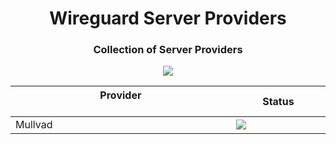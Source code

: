 <h1 align="center">Wireguard Server Providers</h1>
<h3 align="center">Collection of Server Providers</h3>

<p align="center">
<a href="#">
<img src="https://img.shields.io/github/last-commit/homelab-toolchain/wireguard-server-providers/main?style=for-the-badge"/>
</a>
</p>

<div align="center">
<table style="width:100%; table-layout:fixed;">
  <thead>
    <tr>
      <th style="width:70%;">Provider
        &nbsp;&nbsp;&nbsp;&nbsp;&nbsp;&nbsp;&nbsp;&nbsp;&nbsp;&nbsp;&nbsp;&nbsp;&nbsp;&nbsp;&nbsp;&nbsp;&nbsp;&nbsp;&nbsp;&nbsp;&nbsp;&nbsp;&nbsp;&nbsp;&nbsp;&nbsp;&nbsp;&nbsp;&nbsp;&nbsp;&nbsp;&nbsp;&nbsp;&nbsp;&nbsp;&nbsp;&nbsp;&nbsp;&nbsp;&nbsp;&nbsp;&nbsp;&nbsp;&nbsp;&nbsp;&nbsp;&nbsp;&nbsp;&nbsp;&nbsp;&nbsp;&nbsp;&nbsp;&nbsp;&nbsp;&nbsp;&nbsp;&nbsp;&nbsp;&nbsp;&nbsp;&nbsp;&nbsp;&nbsp;&nbsp;&nbsp;&nbsp;&nbsp;&nbsp;&nbsp;&nbsp;&nbsp;&nbsp;&nbsp;&nbsp;&nbsp;</th>
      <th style="width:30%;">Status</th>
    </tr>
  </thead>
  <tbody>
    <tr>
      <td>Mullvad</td>
      <td>
        <img src="https://img.shields.io/website?url=https%3A%2F%2Fmullvad.net%2Fen%2Fservers&style=for-the-badge&label=%20"/>
      </td>
    </tr>
  </tbody>
</table>
</div>
